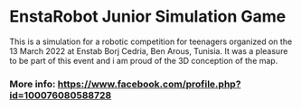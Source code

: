 # EnstaRobot Junior Simulation Game
 This is a simulation for a robotic competition for teenagers organized on  the 13 March 2022 at Enstab Borj Cedria, Ben Arous, Tunisia.
 It was a pleasure to be part of this event and i am proud of the 3D conception of the map.
 ### More info: https://www.facebook.com/profile.php?id=100076080588728

